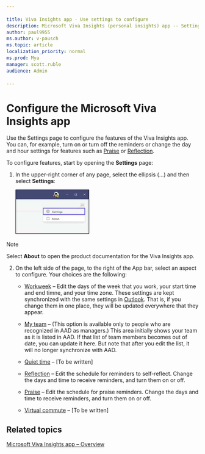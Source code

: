 ```yaml
---

title: Viva Insights app - Use settings to configure
description: Microsoft Viva Insights (personal insights) app -- Settings 
author: paul9955
ms.author: v-pausch
ms.topic: article
localization_priority: normal 
ms.prod: Mya
manager: scott.ruble
audience: Admin

---
```


# Configure the Microsoft Viva Insights app

Use the Settings page to configure the features of the Viva Insights app. You can, for example, turn on or turn off the reminders or change the day and hour settings for features such as [Praise](viva-insights-reflect.md) or [Reflection](viva-insights-reflect.md). 

To configure features, start by opening the **Settings** page:

1. In the upper-right corner of any page, select the ellipsis (...) and then select **Settings**:

   ![Select settings](Images/settings-in-corner.png)

>[!Note] 
>Select **About** to open the product documentation for the Viva Insights app.    

2. On the left side of the page, to the right of the App bar, select an aspect to configure. Your choices are the following:

   * <u>Workweek</u> &ndash; Edit the days of the week that you work, your start time and end timne, and your time zone. These settings are kept synchronized with the same settings in [Outlook](https://outlook.office.com/calendar/options/calendar/view/appearance). That is, if you change them in one place, they will be updated everywhere that they appear.

   * <u>My team</u> &ndash; (This option is available only to people who are recognized in AAD as managers.) This area initially shows your team as it is listed in AAD. If that list of team members becomes out of date, you can update it here. But note that after you edit the list, it will no longer synchronize with AAD. 

   * <u>Quiet time</u> &ndash; [To be written]

   * <u>Reflection</u> &ndash; Edit the schedule for reminders to self-reflect. Change the days and time to receive reminders, and turn them on or off. 

   * <u>Praise</u> &ndash; Edit the schedule for praise reminders. Change the days and time to receive reminders, and turn them on or off. 

   * <u>Virtual commute</u> &ndash; [To be written]

## Related topics

[Microsoft Viva Insights app &ndash; Overview](teams-app.md)
